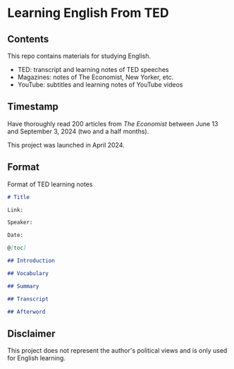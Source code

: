 # Learning English From TED



## Contents



This repo contains materials for studying English.

- TED: transcript and learning notes of TED speeches
- Magazines: notes of The Economist, New Yorker, etc.
- YouTube: subtitles and learning notes of YouTube videos



## Timestamp



Have thoroughly read 200 articles from *The Economist* between June 13 and September 3, 2024 (two and a half months).

This project was launched in April 2024.



## Format



Format of TED learning notes

```markdown
# Title

Link:

Speaker:  

Date:

@[toc]

## Introduction

## Vocabulary

## Summary

## Transcript

## Afterword
```



## Disclaimer

This project does not represent the author's political views and is only used for English learning. 

